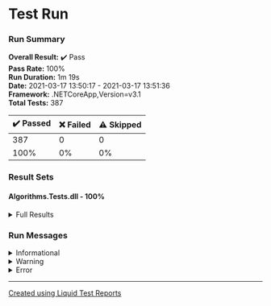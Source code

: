 ﻿
# Test Run
### Run Summary

<p>
<strong>Overall Result:</strong> ✔️ Pass <br />
<strong>Pass Rate:</strong> 100% <br />
<strong>Run Duration:</strong> 1m 19s  <br />
<strong>Date:</strong> 2021-03-17 13:50:17 - 2021-03-17 13:51:36 <br />
<strong>Framework:</strong> .NETCoreApp,Version=v3.1 <br />
<strong>Total Tests:</strong> 387 <br />
</p>

<table>
<thead>
<tr>
<th>✔️ Passed</th>
<th>❌ Failed</th>
<th>⚠️ Skipped</th>
</tr>
</thead>
<tbody>
<tr>
<td>387</td>
<td>0</td>
<td>0</td>
</tr>
<tr>
<td>100%</td>
<td>0%</td>
<td>0%</td>
</tr>
</tbody>
</table>

### Result Sets
#### Algorithms.Tests.dll - 100%
<details>
<summary>Full Results</summary>
<table>
<thead>
<tr>
<th>Result</th>
<th>Test</th>
<th>Duration</th>
</tr>
</thead>
<tr>
<td> ✔️ Passed </td>
<td>Insert</td>
<td>10ms</td>
</tr>
<tr>
<td> ✔️ Passed </td>
<td>Insert</td>
<td>5ms</td>
</tr>
<tr>
<td> ✔️ Passed </td>
<td>Find</td>
<td>1ms</td>
</tr>
<tr>
<td> ✔️ Passed </td>
<td>Find</td>
<td>< 1ms</td>
</tr>
<tr>
<td> ✔️ Passed </td>
<td>Find</td>
<td>< 1ms</td>
</tr>
<tr>
<td> ✔️ Passed </td>
<td>Find</td>
<td>< 1ms</td>
</tr>
<tr>
<td> ✔️ Passed </td>
<td>Find</td>
<td>< 1ms</td>
</tr>
<tr>
<td> ✔️ Passed </td>
<td>Find</td>
<td>< 1ms</td>
</tr>
<tr>
<td> ✔️ Passed </td>
<td>Find</td>
<td>< 1ms</td>
</tr>
<tr>
<td> ✔️ Passed </td>
<td>Export_PreOrder</td>
<td>4ms</td>
</tr>
<tr>
<td> ✔️ Passed </td>
<td>Export_PreOrder</td>
<td>4ms</td>
</tr>
<tr>
<td> ✔️ Passed </td>
<td>Export_InOrder</td>
<td>2ms</td>
</tr>
<tr>
<td> ✔️ Passed </td>
<td>Export_InOrder</td>
<td>2ms</td>
</tr>
<tr>
<td> ✔️ Passed </td>
<td>Export_PostOrder</td>
<td>2ms</td>
</tr>
<tr>
<td> ✔️ Passed </td>
<td>Export_PostOrder</td>
<td>2ms</td>
</tr>
<tr>
<td> ✔️ Passed </td>
<td>Remove</td>
<td>1ms</td>
</tr>
<tr>
<td> ✔️ Passed </td>
<td>Remove</td>
<td>< 1ms</td>
</tr>
<tr>
<td> ✔️ Passed </td>
<td>Remove</td>
<td>< 1ms</td>
</tr>
<tr>
<td> ✔️ Passed </td>
<td>Remove</td>
<td>< 1ms</td>
</tr>
<tr>
<td> ✔️ Passed </td>
<td>Remove</td>
<td>< 1ms</td>
</tr>
<tr>
<td> ✔️ Passed </td>
<td>Remove</td>
<td>< 1ms</td>
</tr>
<tr>
<td> ✔️ Passed </td>
<td>Remove</td>
<td>< 1ms</td>
</tr>
<tr>
<td> ✔️ Passed </td>
<td>Remove</td>
<td>< 1ms</td>
</tr>
<tr>
<td> ✔️ Passed </td>
<td>Remove</td>
<td>< 1ms</td>
</tr>
<tr>
<td> ✔️ Passed </td>
<td>Remove</td>
<td>< 1ms</td>
</tr>
<tr>
<td> ✔️ Passed </td>
<td>Push</td>
<td>< 1ms</td>
</tr>
<tr>
<td> ✔️ Passed </td>
<td>Push</td>
<td>< 1ms</td>
</tr>
<tr>
<td> ✔️ Passed </td>
<td>Pop</td>
<td>< 1ms</td>
</tr>
<tr>
<td> ✔️ Passed </td>
<td>Pop</td>
<td>< 1ms</td>
</tr>
<tr>
<td> ✔️ Passed </td>
<td>Pop_Empty</td>
<td>1ms</td>
</tr>
<tr>
<td> ✔️ Passed </td>
<td>Pop_N</td>
<td>1ms</td>
</tr>
<tr>
<td> ✔️ Passed </td>
<td>Pop_N</td>
<td>1ms</td>
</tr>
<tr>
<td> ✔️ Passed </td>
<td>Push</td>
<td>< 1ms</td>
</tr>
<tr>
<td> ✔️ Passed </td>
<td>Push</td>
<td>< 1ms</td>
</tr>
<tr>
<td> ✔️ Passed </td>
<td>Pop</td>
<td>< 1ms</td>
</tr>
<tr>
<td> ✔️ Passed </td>
<td>Pop</td>
<td>< 1ms</td>
</tr>
<tr>
<td> ✔️ Passed </td>
<td>Pop_Empty</td>
<td>< 1ms</td>
</tr>
<tr>
<td> ✔️ Passed </td>
<td>Pop_N</td>
<td>< 1ms</td>
</tr>
<tr>
<td> ✔️ Passed </td>
<td>Pop_N</td>
<td>< 1ms</td>
</tr>
<tr>
<td> ✔️ Passed </td>
<td>Push</td>
<td>< 1ms</td>
</tr>
<tr>
<td> ✔️ Passed </td>
<td>Push</td>
<td>< 1ms</td>
</tr>
<tr>
<td> ✔️ Passed </td>
<td>Push_Oversized</td>
<td>< 1ms</td>
</tr>
<tr>
<td> ✔️ Passed </td>
<td>Push_Oversized</td>
<td>< 1ms</td>
</tr>
<tr>
<td> ✔️ Passed </td>
<td>Pop</td>
<td>< 1ms</td>
</tr>
<tr>
<td> ✔️ Passed </td>
<td>Pop</td>
<td>< 1ms</td>
</tr>
<tr>
<td> ✔️ Passed </td>
<td>Pop_Empty</td>
<td>< 1ms</td>
</tr>
<tr>
<td> ✔️ Passed </td>
<td>SortWithXOR</td>
<td>< 1ms</td>
</tr>
<tr>
<td> ✔️ Passed </td>
<td>SortWithXOR</td>
<td>< 1ms</td>
</tr>
<tr>
<td> ✔️ Passed </td>
<td>SortWithAuxVar</td>
<td>< 1ms</td>
</tr>
<tr>
<td> ✔️ Passed </td>
<td>SortWithAuxVar</td>
<td>< 1ms</td>
</tr>
<tr>
<td> ✔️ Passed </td>
<td>CompareMethods</td>
<td>< 1ms</td>
</tr>
<tr>
<td> ✔️ Passed </td>
<td>CompareMethods</td>
<td>< 1ms</td>
</tr>
<tr>
<td> ✔️ Passed </td>
<td>HeapSort</td>
<td>1s 532ms</td>
</tr>
<tr>
<td> ✔️ Passed </td>
<td>HeapSort</td>
<td>< 1ms</td>
</tr>
<tr>
<td> ✔️ Passed </td>
<td>HeapSort</td>
<td>< 1ms</td>
</tr>
<tr>
<td> ✔️ Passed </td>
<td>HeapSort</td>
<td>< 1ms</td>
</tr>
<tr>
<td> ✔️ Passed </td>
<td>HeapSort</td>
<td>< 1ms</td>
</tr>
<tr>
<td> ✔️ Passed </td>
<td>HeapSort</td>
<td>5ms</td>
</tr>
<tr>
<td> ✔️ Passed </td>
<td>HeapSort</td>
<td>73ms</td>
</tr>
<tr>
<td> ✔️ Passed </td>
<td>HeapSort</td>
<td>776ms</td>
</tr>
<tr>
<td> ✔️ Passed </td>
<td>SortWithXOR</td>
<td>< 1ms</td>
</tr>
<tr>
<td> ✔️ Passed </td>
<td>SortWithXOR</td>
<td>< 1ms</td>
</tr>
<tr>
<td> ✔️ Passed </td>
<td>SortWithAuxVar</td>
<td>< 1ms</td>
</tr>
<tr>
<td> ✔️ Passed </td>
<td>SortWithAuxVar</td>
<td>< 1ms</td>
</tr>
<tr>
<td> ✔️ Passed </td>
<td>ThirdTry</td>
<td>< 1ms</td>
</tr>
<tr>
<td> ✔️ Passed </td>
<td>ThirdTry</td>
<td>< 1ms</td>
</tr>
<tr>
<td> ✔️ Passed </td>
<td>CompareMethods</td>
<td>< 1ms</td>
</tr>
<tr>
<td> ✔️ Passed </td>
<td>CompareMethods</td>
<td>< 1ms</td>
</tr>
<tr>
<td> ✔️ Passed </td>
<td>SortWithXOR</td>
<td>10s 607ms</td>
</tr>
<tr>
<td> ✔️ Passed </td>
<td>SortWithXOR</td>
<td>10s 606ms</td>
</tr>
<tr>
<td> ✔️ Passed </td>
<td>SortWithAuxVar</td>
<td>10s 555ms</td>
</tr>
<tr>
<td> ✔️ Passed </td>
<td>SortWithAuxVar</td>
<td>10s 555ms</td>
</tr>
<tr>
<td> ✔️ Passed </td>
<td>CompareMethods</td>
<td>11s 137ms</td>
</tr>
<tr>
<td> ✔️ Passed </td>
<td>CompareMethods</td>
<td>11s 137ms</td>
</tr>
<tr>
<td> ✔️ Passed </td>
<td>SortWithXOR</td>
<td>10s 684ms</td>
</tr>
<tr>
<td> ✔️ Passed </td>
<td>SortWithXOR</td>
<td>10s 684ms</td>
</tr>
<tr>
<td> ✔️ Passed </td>
<td>SortWithAuxVar</td>
<td>10s 457ms</td>
</tr>
<tr>
<td> ✔️ Passed </td>
<td>SortWithAuxVar</td>
<td>10s 457ms</td>
</tr>
<tr>
<td> ✔️ Passed </td>
<td>ThirdTry</td>
<td>10s 742ms</td>
</tr>
<tr>
<td> ✔️ Passed </td>
<td>ThirdTry</td>
<td>10s 736ms</td>
</tr>
<tr>
<td> ✔️ Passed </td>
<td>CompareMethods</td>
<td>10s 445ms</td>
</tr>
<tr>
<td> ✔️ Passed </td>
<td>CompareMethods</td>
<td>10s 445ms</td>
</tr>
<tr>
<td> ✔️ Passed </td>
<td>FirstTry</td>
<td>3ms</td>
</tr>
<tr>
<td> ✔️ Passed </td>
<td>FirstTry</td>
<td>< 1ms</td>
</tr>
<tr>
<td> ✔️ Passed </td>
<td>FirstTry</td>
<td>< 1ms</td>
</tr>
<tr>
<td> ✔️ Passed </td>
<td>FirstTry</td>
<td>< 1ms</td>
</tr>
<tr>
<td> ✔️ Passed </td>
<td>FirstTry</td>
<td>< 1ms</td>
</tr>
<tr>
<td> ✔️ Passed </td>
<td>FirstTry</td>
<td>< 1ms</td>
</tr>
<tr>
<td> ✔️ Passed </td>
<td>FirstTry</td>
<td>< 1ms</td>
</tr>
<tr>
<td> ✔️ Passed </td>
<td>FirstTry</td>
<td>< 1ms</td>
</tr>
<tr>
<td> ✔️ Passed </td>
<td>FirstTry</td>
<td>< 1ms</td>
</tr>
<tr>
<td> ✔️ Passed </td>
<td>FirstTry</td>
<td>< 1ms</td>
</tr>
<tr>
<td> ✔️ Passed </td>
<td>Search</td>
<td>< 1ms</td>
</tr>
<tr>
<td> ✔️ Passed </td>
<td>Search</td>
<td>< 1ms</td>
</tr>
<tr>
<td> ✔️ Passed </td>
<td>Search</td>
<td>< 1ms</td>
</tr>
<tr>
<td> ✔️ Passed </td>
<td>Search</td>
<td>< 1ms</td>
</tr>
<tr>
<td> ✔️ Passed </td>
<td>Search</td>
<td>< 1ms</td>
</tr>
<tr>
<td> ✔️ Passed </td>
<td>Search</td>
<td>< 1ms</td>
</tr>
<tr>
<td> ✔️ Passed </td>
<td>Search</td>
<td>< 1ms</td>
</tr>
<tr>
<td> ✔️ Passed </td>
<td>Search</td>
<td>< 1ms</td>
</tr>
<tr>
<td> ✔️ Passed </td>
<td>Push</td>
<td>< 1ms</td>
</tr>
<tr>
<td> ✔️ Passed </td>
<td>Push</td>
<td>< 1ms</td>
</tr>
<tr>
<td> ✔️ Passed </td>
<td>Pop</td>
<td>< 1ms</td>
</tr>
<tr>
<td> ✔️ Passed </td>
<td>Pop</td>
<td>< 1ms</td>
</tr>
<tr>
<td> ✔️ Passed </td>
<td>Pop_Empty</td>
<td>< 1ms</td>
</tr>
<tr>
<td> ✔️ Passed </td>
<td>Push</td>
<td>< 1ms</td>
</tr>
<tr>
<td> ✔️ Passed </td>
<td>Push</td>
<td>< 1ms</td>
</tr>
<tr>
<td> ✔️ Passed </td>
<td>Push_Oversized</td>
<td>< 1ms</td>
</tr>
<tr>
<td> ✔️ Passed </td>
<td>Push_Oversized</td>
<td>< 1ms</td>
</tr>
<tr>
<td> ✔️ Passed </td>
<td>Pop</td>
<td>< 1ms</td>
</tr>
<tr>
<td> ✔️ Passed </td>
<td>Pop</td>
<td>< 1ms</td>
</tr>
<tr>
<td> ✔️ Passed </td>
<td>Pop_Empty</td>
<td>< 1ms</td>
</tr>
<tr>
<td> ✔️ Passed </td>
<td>FirstTry</td>
<td>2ms</td>
</tr>
<tr>
<td> ✔️ Passed </td>
<td>FirstTry</td>
<td>< 1ms</td>
</tr>
<tr>
<td> ✔️ Passed </td>
<td>FirstTry</td>
<td>< 1ms</td>
</tr>
<tr>
<td> ✔️ Passed </td>
<td>FirstTry</td>
<td>< 1ms</td>
</tr>
<tr>
<td> ✔️ Passed </td>
<td>FirstTry</td>
<td>< 1ms</td>
</tr>
<tr>
<td> ✔️ Passed </td>
<td>FirstTry</td>
<td>< 1ms</td>
</tr>
<tr>
<td> ✔️ Passed </td>
<td>FirstTry</td>
<td>< 1ms</td>
</tr>
<tr>
<td> ✔️ Passed </td>
<td>SecondTry</td>
<td>< 1ms</td>
</tr>
<tr>
<td> ✔️ Passed </td>
<td>SecondTry</td>
<td>< 1ms</td>
</tr>
<tr>
<td> ✔️ Passed </td>
<td>SecondTry</td>
<td>< 1ms</td>
</tr>
<tr>
<td> ✔️ Passed </td>
<td>SecondTry</td>
<td>< 1ms</td>
</tr>
<tr>
<td> ✔️ Passed </td>
<td>SecondTry</td>
<td>< 1ms</td>
</tr>
<tr>
<td> ✔️ Passed </td>
<td>SecondTry</td>
<td>< 1ms</td>
</tr>
<tr>
<td> ✔️ Passed </td>
<td>SecondTry</td>
<td>< 1ms</td>
</tr>
<tr>
<td> ✔️ Passed </td>
<td>FirstTry</td>
<td>2ms</td>
</tr>
<tr>
<td> ✔️ Passed </td>
<td>FirstTry</td>
<td>< 1ms</td>
</tr>
<tr>
<td> ✔️ Passed </td>
<td>FirstTry</td>
<td>< 1ms</td>
</tr>
<tr>
<td> ✔️ Passed </td>
<td>FirstTry</td>
<td>< 1ms</td>
</tr>
<tr>
<td> ✔️ Passed </td>
<td>FirstTry</td>
<td>< 1ms</td>
</tr>
<tr>
<td> ✔️ Passed </td>
<td>FirstTry</td>
<td>< 1ms</td>
</tr>
<tr>
<td> ✔️ Passed </td>
<td>FirstTry</td>
<td>< 1ms</td>
</tr>
<tr>
<td> ✔️ Passed </td>
<td>SecondTry</td>
<td>1ms</td>
</tr>
<tr>
<td> ✔️ Passed </td>
<td>SecondTry</td>
<td>1ms</td>
</tr>
<tr>
<td> ✔️ Passed </td>
<td>SecondTry</td>
<td>< 1ms</td>
</tr>
<tr>
<td> ✔️ Passed </td>
<td>SecondTry</td>
<td>< 1ms</td>
</tr>
<tr>
<td> ✔️ Passed </td>
<td>SecondTry</td>
<td>< 1ms</td>
</tr>
<tr>
<td> ✔️ Passed </td>
<td>SecondTry</td>
<td>< 1ms</td>
</tr>
<tr>
<td> ✔️ Passed </td>
<td>SecondTry</td>
<td>< 1ms</td>
</tr>
<tr>
<td> ✔️ Passed </td>
<td>ThirdTry</td>
<td>< 1ms</td>
</tr>
<tr>
<td> ✔️ Passed </td>
<td>ThirdTry</td>
<td>< 1ms</td>
</tr>
<tr>
<td> ✔️ Passed </td>
<td>ThirdTry</td>
<td>< 1ms</td>
</tr>
<tr>
<td> ✔️ Passed </td>
<td>ThirdTry</td>
<td>< 1ms</td>
</tr>
<tr>
<td> ✔️ Passed </td>
<td>ThirdTry</td>
<td>< 1ms</td>
</tr>
<tr>
<td> ✔️ Passed </td>
<td>ThirdTry</td>
<td>< 1ms</td>
</tr>
<tr>
<td> ✔️ Passed </td>
<td>ThirdTry</td>
<td>< 1ms</td>
</tr>
<tr>
<td> ✔️ Passed </td>
<td>FirstTry</td>
<td>5ms</td>
</tr>
<tr>
<td> ✔️ Passed </td>
<td>FirstTry</td>
<td>4ms</td>
</tr>
<tr>
<td> ✔️ Passed </td>
<td>FirstTry</td>
<td>< 1ms</td>
</tr>
<tr>
<td> ✔️ Passed </td>
<td>FirstTry</td>
<td>< 1ms</td>
</tr>
<tr>
<td> ✔️ Passed </td>
<td>FirstTry</td>
<td>< 1ms</td>
</tr>
<tr>
<td> ✔️ Passed </td>
<td>FirstTry</td>
<td>< 1ms</td>
</tr>
<tr>
<td> ✔️ Passed </td>
<td>FirstTry</td>
<td>< 1ms</td>
</tr>
<tr>
<td> ✔️ Passed </td>
<td>FirstTry</td>
<td>< 1ms</td>
</tr>
<tr>
<td> ✔️ Passed </td>
<td>FirstTry</td>
<td>< 1ms</td>
</tr>
<tr>
<td> ✔️ Passed </td>
<td>FirstTry</td>
<td>2ms</td>
</tr>
<tr>
<td> ✔️ Passed </td>
<td>FirstTry</td>
<td>< 1ms</td>
</tr>
<tr>
<td> ✔️ Passed </td>
<td>FirstTry</td>
<td>< 1ms</td>
</tr>
<tr>
<td> ✔️ Passed </td>
<td>FirstTry</td>
<td>< 1ms</td>
</tr>
<tr>
<td> ✔️ Passed </td>
<td>ThirdTry</td>
<td>< 1ms</td>
</tr>
<tr>
<td> ✔️ Passed </td>
<td>ThirdTry</td>
<td>< 1ms</td>
</tr>
<tr>
<td> ✔️ Passed </td>
<td>ThirdTry</td>
<td>< 1ms</td>
</tr>
<tr>
<td> ✔️ Passed </td>
<td>ThirdTry</td>
<td>< 1ms</td>
</tr>
<tr>
<td> ✔️ Passed </td>
<td>Insertion</td>
<td>1ms</td>
</tr>
<tr>
<td> ✔️ Passed </td>
<td>Insertion_WithCollision</td>
<td>< 1ms</td>
</tr>
<tr>
<td> ✔️ Passed </td>
<td>Get</td>
<td>1ms</td>
</tr>
<tr>
<td> ✔️ Passed </td>
<td>Get</td>
<td>1ms</td>
</tr>
<tr>
<td> ✔️ Passed </td>
<td>Get</td>
<td>< 1ms</td>
</tr>
<tr>
<td> ✔️ Passed </td>
<td>Get</td>
<td>< 1ms</td>
</tr>
<tr>
<td> ✔️ Passed </td>
<td>Get</td>
<td>< 1ms</td>
</tr>
<tr>
<td> ✔️ Passed </td>
<td>Get</td>
<td>< 1ms</td>
</tr>
<tr>
<td> ✔️ Passed </td>
<td>Update</td>
<td>< 1ms</td>
</tr>
<tr>
<td> ✔️ Passed </td>
<td>Update_WithCollision</td>
<td>< 1ms</td>
</tr>
<tr>
<td> ✔️ Passed </td>
<td>Update_WithCollision_MiddleElement</td>
<td>< 1ms</td>
</tr>
<tr>
<td> ✔️ Passed </td>
<td>FirstTry</td>
<td>< 1ms</td>
</tr>
<tr>
<td> ✔️ Passed </td>
<td>FirstTry</td>
<td>< 1ms</td>
</tr>
<tr>
<td> ✔️ Passed </td>
<td>FirstTry</td>
<td>8ms</td>
</tr>
<tr>
<td> ✔️ Passed </td>
<td>FirstTry</td>
<td>3ms</td>
</tr>
<tr>
<td> ✔️ Passed </td>
<td>FirstTry</td>
<td>3ms</td>
</tr>
<tr>
<td> ✔️ Passed </td>
<td>FirstTry</td>
<td>2ms</td>
</tr>
<tr>
<td> ✔️ Passed </td>
<td>SecondTry</td>
<td>13ms</td>
</tr>
<tr>
<td> ✔️ Passed </td>
<td>SecondTry</td>
<td>2ms</td>
</tr>
<tr>
<td> ✔️ Passed </td>
<td>SecondTry</td>
<td>9ms</td>
</tr>
<tr>
<td> ✔️ Passed </td>
<td>SecondTry</td>
<td>1ms</td>
</tr>
<tr>
<td> ✔️ Passed </td>
<td>SecondTry</td>
<td>< 1ms</td>
</tr>
<tr>
<td> ✔️ Passed </td>
<td>ThirdTry</td>
<td>23ms</td>
</tr>
<tr>
<td> ✔️ Passed </td>
<td>ThirdTry</td>
<td>7ms</td>
</tr>
<tr>
<td> ✔️ Passed </td>
<td>ThirdTry</td>
<td>5ms</td>
</tr>
<tr>
<td> ✔️ Passed </td>
<td>ThirdTry</td>
<td>9ms</td>
</tr>
<tr>
<td> ✔️ Passed </td>
<td>ThirdTry</td>
<td>< 1ms</td>
</tr>
<tr>
<td> ✔️ Passed </td>
<td>FirstTry</td>
<td>< 1ms</td>
</tr>
<tr>
<td> ✔️ Passed </td>
<td>FirstTry</td>
<td>< 1ms</td>
</tr>
<tr>
<td> ✔️ Passed </td>
<td>FirstTry_BitwiseAbs</td>
<td>< 1ms</td>
</tr>
<tr>
<td> ✔️ Passed </td>
<td>FirstTry_BitwiseAbs</td>
<td>< 1ms</td>
</tr>
<tr>
<td> ✔️ Passed </td>
<td>SecondTry</td>
<td>< 1ms</td>
</tr>
<tr>
<td> ✔️ Passed </td>
<td>SecondTry</td>
<td>< 1ms</td>
</tr>
<tr>
<td> ✔️ Passed </td>
<td>SecondTry_BitwiseAbs</td>
<td>< 1ms</td>
</tr>
<tr>
<td> ✔️ Passed </td>
<td>SecondTry_BitwiseAbs</td>
<td>< 1ms</td>
</tr>
<tr>
<td> ✔️ Passed </td>
<td>FirstTry</td>
<td>1ms</td>
</tr>
<tr>
<td> ✔️ Passed </td>
<td>FirstTry</td>
<td>1ms</td>
</tr>
<tr>
<td> ✔️ Passed </td>
<td>FirstTry</td>
<td>< 1ms</td>
</tr>
<tr>
<td> ✔️ Passed </td>
<td>FirstTry</td>
<td>< 1ms</td>
</tr>
<tr>
<td> ✔️ Passed </td>
<td>FirstTry</td>
<td>< 1ms</td>
</tr>
<tr>
<td> ✔️ Passed </td>
<td>FirstTry</td>
<td>< 1ms</td>
</tr>
<tr>
<td> ✔️ Passed </td>
<td>FirstTry</td>
<td>< 1ms</td>
</tr>
<tr>
<td> ✔️ Passed </td>
<td>FirstTry</td>
<td>< 1ms</td>
</tr>
<tr>
<td> ✔️ Passed </td>
<td>FirstTry</td>
<td>< 1ms</td>
</tr>
<tr>
<td> ✔️ Passed </td>
<td>FirstTry</td>
<td>< 1ms</td>
</tr>
<tr>
<td> ✔️ Passed </td>
<td>SecondTry</td>
<td>< 1ms</td>
</tr>
<tr>
<td> ✔️ Passed </td>
<td>SecondTry</td>
<td>< 1ms</td>
</tr>
<tr>
<td> ✔️ Passed </td>
<td>SecondTry</td>
<td>< 1ms</td>
</tr>
<tr>
<td> ✔️ Passed </td>
<td>SecondTry</td>
<td>< 1ms</td>
</tr>
<tr>
<td> ✔️ Passed </td>
<td>SecondTry</td>
<td>< 1ms</td>
</tr>
<tr>
<td> ✔️ Passed </td>
<td>SecondTry</td>
<td>< 1ms</td>
</tr>
<tr>
<td> ✔️ Passed </td>
<td>SecondTry</td>
<td>< 1ms</td>
</tr>
<tr>
<td> ✔️ Passed </td>
<td>SecondTry</td>
<td>< 1ms</td>
</tr>
<tr>
<td> ✔️ Passed </td>
<td>SecondTry</td>
<td>< 1ms</td>
</tr>
<tr>
<td> ✔️ Passed </td>
<td>SecondTry</td>
<td>< 1ms</td>
</tr>
<tr>
<td> ✔️ Passed </td>
<td>BinaryConverter_Tests</td>
<td>< 1ms</td>
</tr>
<tr>
<td> ✔️ Passed </td>
<td>BinaryConverter_Tests</td>
<td>< 1ms</td>
</tr>
<tr>
<td> ✔️ Passed </td>
<td>BinaryConverter_Tests</td>
<td>< 1ms</td>
</tr>
<tr>
<td> ✔️ Passed </td>
<td>BinaryConverter_Tests</td>
<td>< 1ms</td>
</tr>
<tr>
<td> ✔️ Passed </td>
<td>FirstTry</td>
<td>3ms</td>
</tr>
<tr>
<td> ✔️ Passed </td>
<td>FirstTry</td>
<td>3ms</td>
</tr>
<tr>
<td> ✔️ Passed </td>
<td>FirstTry</td>
<td>< 1ms</td>
</tr>
<tr>
<td> ✔️ Passed </td>
<td>SecondTry</td>
<td>< 1ms</td>
</tr>
<tr>
<td> ✔️ Passed </td>
<td>SecondTry</td>
<td>< 1ms</td>
</tr>
<tr>
<td> ✔️ Passed </td>
<td>SecondTry</td>
<td>< 1ms</td>
</tr>
<tr>
<td> ✔️ Passed </td>
<td>ThirdTry</td>
<td>1ms</td>
</tr>
<tr>
<td> ✔️ Passed </td>
<td>ThirdTry</td>
<td>1ms</td>
</tr>
<tr>
<td> ✔️ Passed </td>
<td>ThirdTry</td>
<td>< 1ms</td>
</tr>
<tr>
<td> ✔️ Passed </td>
<td>FourthTry</td>
<td>< 1ms</td>
</tr>
<tr>
<td> ✔️ Passed </td>
<td>FourthTry</td>
<td>< 1ms</td>
</tr>
<tr>
<td> ✔️ Passed </td>
<td>FourthTry</td>
<td>< 1ms</td>
</tr>
<tr>
<td> ✔️ Passed </td>
<td>FirstTry_Tests</td>
<td>1ms</td>
</tr>
<tr>
<td> ✔️ Passed </td>
<td>FirstTry_Tests</td>
<td>1ms</td>
</tr>
<tr>
<td> ✔️ Passed </td>
<td>FirstTry_Tests</td>
<td>< 1ms</td>
</tr>
<tr>
<td> ✔️ Passed </td>
<td>FirstTry_Tests</td>
<td>< 1ms</td>
</tr>
<tr>
<td> ✔️ Passed </td>
<td>FirstTry_Tests</td>
<td>< 1ms</td>
</tr>
<tr>
<td> ✔️ Passed </td>
<td>FirstTry_Tests</td>
<td>< 1ms</td>
</tr>
<tr>
<td> ✔️ Passed </td>
<td>FirstTry_Tests</td>
<td>< 1ms</td>
</tr>
<tr>
<td> ✔️ Passed </td>
<td>FirstTry_OutOfRange_Tests</td>
<td>1ms</td>
</tr>
<tr>
<td> ✔️ Passed </td>
<td>FirstTry_OutOfRange_Tests</td>
<td>< 1ms</td>
</tr>
<tr>
<td> ✔️ Passed </td>
<td>FirstTry_OutOfRange_Tests</td>
<td>< 1ms</td>
</tr>
<tr>
<td> ✔️ Passed </td>
<td>FirstTry</td>
<td>< 1ms</td>
</tr>
<tr>
<td> ✔️ Passed </td>
<td>FirstTry</td>
<td>< 1ms</td>
</tr>
<tr>
<td> ✔️ Passed </td>
<td>FirstTry</td>
<td>< 1ms</td>
</tr>
<tr>
<td> ✔️ Passed </td>
<td>FirstTry</td>
<td>< 1ms</td>
</tr>
<tr>
<td> ✔️ Passed </td>
<td>FirstTry</td>
<td>< 1ms</td>
</tr>
<tr>
<td> ✔️ Passed </td>
<td>FirstTry</td>
<td>< 1ms</td>
</tr>
<tr>
<td> ✔️ Passed </td>
<td>FirstTry</td>
<td>< 1ms</td>
</tr>
<tr>
<td> ✔️ Passed </td>
<td>SecondTry</td>
<td>< 1ms</td>
</tr>
<tr>
<td> ✔️ Passed </td>
<td>SecondTry</td>
<td>< 1ms</td>
</tr>
<tr>
<td> ✔️ Passed </td>
<td>SecondTry</td>
<td>< 1ms</td>
</tr>
<tr>
<td> ✔️ Passed </td>
<td>ThirdTry</td>
<td>< 1ms</td>
</tr>
<tr>
<td> ✔️ Passed </td>
<td>ThirdTry</td>
<td>< 1ms</td>
</tr>
<tr>
<td> ✔️ Passed </td>
<td>ThirdTry</td>
<td>< 1ms</td>
</tr>
<tr>
<td> ✔️ Passed </td>
<td>FourthTry</td>
<td>1ms</td>
</tr>
<tr>
<td> ✔️ Passed </td>
<td>FourthTry</td>
<td>< 1ms</td>
</tr>
<tr>
<td> ✔️ Passed </td>
<td>FourthTry</td>
<td>< 1ms</td>
</tr>
<tr>
<td> ✔️ Passed </td>
<td>SecondTry</td>
<td>1s 106ms</td>
</tr>
<tr>
<td> ✔️ Passed </td>
<td>SecondTry</td>
<td>1ms</td>
</tr>
<tr>
<td> ✔️ Passed </td>
<td>SecondTry</td>
<td>< 1ms</td>
</tr>
<tr>
<td> ✔️ Passed </td>
<td>SecondTry</td>
<td>< 1ms</td>
</tr>
<tr>
<td> ✔️ Passed </td>
<td>SecondTry</td>
<td>90ms</td>
</tr>
<tr>
<td> ✔️ Passed </td>
<td>SecondTry</td>
<td>< 1ms</td>
</tr>
<tr>
<td> ✔️ Passed </td>
<td>SecondTry</td>
<td>< 1ms</td>
</tr>
<tr>
<td> ✔️ Passed </td>
<td>SecondTry</td>
<td>< 1ms</td>
</tr>
<tr>
<td> ✔️ Passed </td>
<td>SecondTry</td>
<td>< 1ms</td>
</tr>
<tr>
<td> ✔️ Passed </td>
<td>SecondTry</td>
<td>< 1ms</td>
</tr>
<tr>
<td> ✔️ Passed </td>
<td>SecondTry</td>
<td>< 1ms</td>
</tr>
<tr>
<td> ✔️ Passed </td>
<td>SecondTry</td>
<td>< 1ms</td>
</tr>
<tr>
<td> ✔️ Passed </td>
<td>SecondTry</td>
<td>2ms</td>
</tr>
<tr>
<td> ✔️ Passed </td>
<td>SecondTry</td>
<td>< 1ms</td>
</tr>
<tr>
<td> ✔️ Passed </td>
<td>SecondTry</td>
<td>< 1ms</td>
</tr>
<tr>
<td> ✔️ Passed </td>
<td>SecondTry</td>
<td>< 1ms</td>
</tr>
<tr>
<td> ✔️ Passed </td>
<td>SecondTry</td>
<td>< 1ms</td>
</tr>
<tr>
<td> ✔️ Passed </td>
<td>SecondTry</td>
<td>< 1ms</td>
</tr>
<tr>
<td> ✔️ Passed </td>
<td>SecondTry</td>
<td>< 1ms</td>
</tr>
<tr>
<td> ✔️ Passed </td>
<td>FirstTry</td>
<td>< 1ms</td>
</tr>
<tr>
<td> ✔️ Passed </td>
<td>FirstTry</td>
<td>< 1ms</td>
</tr>
<tr>
<td> ✔️ Passed </td>
<td>FirstTry</td>
<td>< 1ms</td>
</tr>
<tr>
<td> ✔️ Passed </td>
<td>FirstTry</td>
<td>< 1ms</td>
</tr>
<tr>
<td> ✔️ Passed </td>
<td>SecondTry</td>
<td>< 1ms</td>
</tr>
<tr>
<td> ✔️ Passed </td>
<td>SecondTry</td>
<td>< 1ms</td>
</tr>
<tr>
<td> ✔️ Passed </td>
<td>SecondTry</td>
<td>< 1ms</td>
</tr>
<tr>
<td> ✔️ Passed </td>
<td>SecondTry</td>
<td>< 1ms</td>
</tr>
<tr>
<td> ✔️ Passed </td>
<td>FirstTry_Exceptions</td>
<td>< 1ms</td>
</tr>
<tr>
<td> ✔️ Passed </td>
<td>FirstTry_Exceptions</td>
<td>< 1ms</td>
</tr>
<tr>
<td> ✔️ Passed </td>
<td>FirstTry_Exceptions</td>
<td>< 1ms</td>
</tr>
<tr>
<td> ✔️ Passed </td>
<td>FirstTry_Exceptions</td>
<td>< 1ms</td>
</tr>
<tr>
<td> ✔️ Passed </td>
<td>SecondTry_Exceptions</td>
<td>< 1ms</td>
</tr>
<tr>
<td> ✔️ Passed </td>
<td>SecondTry_Exceptions</td>
<td>< 1ms</td>
</tr>
<tr>
<td> ✔️ Passed </td>
<td>SecondTry_Exceptions</td>
<td>< 1ms</td>
</tr>
<tr>
<td> ✔️ Passed </td>
<td>SecondTry_Exceptions</td>
<td>< 1ms</td>
</tr>
<tr>
<td> ✔️ Passed </td>
<td>FirstTry</td>
<td>< 1ms</td>
</tr>
<tr>
<td> ✔️ Passed </td>
<td>FirstTry</td>
<td>< 1ms</td>
</tr>
<tr>
<td> ✔️ Passed </td>
<td>FirstTry</td>
<td>< 1ms</td>
</tr>
<tr>
<td> ✔️ Passed </td>
<td>SecondTry</td>
<td>< 1ms</td>
</tr>
<tr>
<td> ✔️ Passed </td>
<td>SecondTry</td>
<td>< 1ms</td>
</tr>
<tr>
<td> ✔️ Passed </td>
<td>SecondTry</td>
<td>< 1ms</td>
</tr>
<tr>
<td> ✔️ Passed </td>
<td>FirstTry</td>
<td>< 1ms</td>
</tr>
<tr>
<td> ✔️ Passed </td>
<td>FirstTry</td>
<td>< 1ms</td>
</tr>
<tr>
<td> ✔️ Passed </td>
<td>FirstTry</td>
<td>2ms</td>
</tr>
<tr>
<td> ✔️ Passed </td>
<td>FirstTry</td>
<td>< 1ms</td>
</tr>
<tr>
<td> ✔️ Passed </td>
<td>FirstTry</td>
<td>< 1ms</td>
</tr>
<tr>
<td> ✔️ Passed </td>
<td>FirstTry</td>
<td>< 1ms</td>
</tr>
<tr>
<td> ✔️ Passed </td>
<td>SecondTry</td>
<td>< 1ms</td>
</tr>
<tr>
<td> ✔️ Passed </td>
<td>SecondTry</td>
<td>< 1ms</td>
</tr>
<tr>
<td> ✔️ Passed </td>
<td>SecondTry</td>
<td>< 1ms</td>
</tr>
<tr>
<td> ✔️ Passed </td>
<td>SecondTry</td>
<td>< 1ms</td>
</tr>
<tr>
<td> ✔️ Passed </td>
<td>ThirdTry</td>
<td>< 1ms</td>
</tr>
<tr>
<td> ✔️ Passed </td>
<td>ThirdTry</td>
<td>< 1ms</td>
</tr>
<tr>
<td> ✔️ Passed </td>
<td>ThirdTry</td>
<td>< 1ms</td>
</tr>
<tr>
<td> ✔️ Passed </td>
<td>ThirdTry</td>
<td>< 1ms</td>
</tr>
<tr>
<td> ✔️ Passed </td>
<td>FirstTry</td>
<td>13ms</td>
</tr>
<tr>
<td> ✔️ Passed </td>
<td>FirstTry</td>
<td>< 1ms</td>
</tr>
<tr>
<td> ✔️ Passed </td>
<td>FirstTry</td>
<td>< 1ms</td>
</tr>
<tr>
<td> ✔️ Passed </td>
<td>FirstTry</td>
<td>< 1ms</td>
</tr>
<tr>
<td> ✔️ Passed </td>
<td>FirstTry</td>
<td>< 1ms</td>
</tr>
<tr>
<td> ✔️ Passed </td>
<td>FirstTry</td>
<td>< 1ms</td>
</tr>
<tr>
<td> ✔️ Passed </td>
<td>FirstTry</td>
<td>3ms</td>
</tr>
<tr>
<td> ✔️ Passed </td>
<td>FirstTry</td>
<td>< 1ms</td>
</tr>
<tr>
<td> ✔️ Passed </td>
<td>FirstTry</td>
<td>< 1ms</td>
</tr>
<tr>
<td> ✔️ Passed </td>
<td>FirstTry</td>
<td>< 1ms</td>
</tr>
<tr>
<td> ✔️ Passed </td>
<td>FirstTry</td>
<td>< 1ms</td>
</tr>
<tr>
<td> ✔️ Passed </td>
<td>FirstTry</td>
<td>2ms</td>
</tr>
<tr>
<td> ✔️ Passed </td>
<td>FirstTry</td>
<td>< 1ms</td>
</tr>
<tr>
<td> ✔️ Passed </td>
<td>FirstTry</td>
<td>< 1ms</td>
</tr>
<tr>
<td> ✔️ Passed </td>
<td>FirstTry</td>
<td>< 1ms</td>
</tr>
<tr>
<td> ✔️ Passed </td>
<td>FirstTry</td>
<td>< 1ms</td>
</tr>
<tr>
<td> ✔️ Passed </td>
<td>FirstTry</td>
<td>3ms</td>
</tr>
<tr>
<td> ✔️ Passed </td>
<td>SecondTry</td>
<td>< 1ms</td>
</tr>
<tr>
<td> ✔️ Passed </td>
<td>SecondTry</td>
<td>< 1ms</td>
</tr>
<tr>
<td> ✔️ Passed </td>
<td>SecondTry</td>
<td>< 1ms</td>
</tr>
<tr>
<td> ✔️ Passed </td>
<td>SecondTry</td>
<td>< 1ms</td>
</tr>
<tr>
<td> ✔️ Passed </td>
<td>SecondTry</td>
<td>< 1ms</td>
</tr>
<tr>
<td> ✔️ Passed </td>
<td>SecondTry</td>
<td>< 1ms</td>
</tr>
<tr>
<td> ✔️ Passed </td>
<td>SecondTry</td>
<td>< 1ms</td>
</tr>
<tr>
<td> ✔️ Passed </td>
<td>SecondTry</td>
<td>< 1ms</td>
</tr>
<tr>
<td> ✔️ Passed </td>
<td>SecondTry</td>
<td>< 1ms</td>
</tr>
<tr>
<td> ✔️ Passed </td>
<td>SecondTry</td>
<td>< 1ms</td>
</tr>
<tr>
<td> ✔️ Passed </td>
<td>SecondTry</td>
<td>< 1ms</td>
</tr>
<tr>
<td> ✔️ Passed </td>
<td>SecondTry</td>
<td>< 1ms</td>
</tr>
<tr>
<td> ✔️ Passed </td>
<td>SecondTry</td>
<td>< 1ms</td>
</tr>
<tr>
<td> ✔️ Passed </td>
<td>SecondTry</td>
<td>< 1ms</td>
</tr>
<tr>
<td> ✔️ Passed </td>
<td>SecondTry</td>
<td>< 1ms</td>
</tr>
<tr>
<td> ✔️ Passed </td>
<td>SecondTry</td>
<td>< 1ms</td>
</tr>
<tr>
<td> ✔️ Passed </td>
<td>SecondTry</td>
<td>< 1ms</td>
</tr>
<tr>
<td> ✔️ Passed </td>
<td>ThirdTry</td>
<td>< 1ms</td>
</tr>
<tr>
<td> ✔️ Passed </td>
<td>ThirdTry</td>
<td>< 1ms</td>
</tr>
<tr>
<td> ✔️ Passed </td>
<td>ThirdTry</td>
<td>< 1ms</td>
</tr>
<tr>
<td> ✔️ Passed </td>
<td>ThirdTry</td>
<td>< 1ms</td>
</tr>
<tr>
<td> ✔️ Passed </td>
<td>ThirdTry</td>
<td>< 1ms</td>
</tr>
<tr>
<td> ✔️ Passed </td>
<td>ThirdTry</td>
<td>< 1ms</td>
</tr>
<tr>
<td> ✔️ Passed </td>
<td>ThirdTry</td>
<td>< 1ms</td>
</tr>
<tr>
<td> ✔️ Passed </td>
<td>ThirdTry</td>
<td>< 1ms</td>
</tr>
<tr>
<td> ✔️ Passed </td>
<td>ThirdTry</td>
<td>< 1ms</td>
</tr>
<tr>
<td> ✔️ Passed </td>
<td>ThirdTry</td>
<td>< 1ms</td>
</tr>
<tr>
<td> ✔️ Passed </td>
<td>ThirdTry</td>
<td>< 1ms</td>
</tr>
<tr>
<td> ✔️ Passed </td>
<td>ThirdTry</td>
<td>< 1ms</td>
</tr>
<tr>
<td> ✔️ Passed </td>
<td>ThirdTry</td>
<td>< 1ms</td>
</tr>
<tr>
<td> ✔️ Passed </td>
<td>ThirdTry</td>
<td>< 1ms</td>
</tr>
<tr>
<td> ✔️ Passed </td>
<td>ThirdTry</td>
<td>< 1ms</td>
</tr>
<tr>
<td> ✔️ Passed </td>
<td>ThirdTry</td>
<td>< 1ms</td>
</tr>
<tr>
<td> ✔️ Passed </td>
<td>ThirdTry</td>
<td>< 1ms</td>
</tr>
<tr>
<td> ✔️ Passed </td>
<td>FirstTry</td>
<td>1ms</td>
</tr>
<tr>
<td> ✔️ Passed </td>
<td>FirstTry</td>
<td>< 1ms</td>
</tr>
<tr>
<td> ✔️ Passed </td>
<td>FirstTry</td>
<td>< 1ms</td>
</tr>
<tr>
<td> ✔️ Passed </td>
<td>FirstTry</td>
<td>< 1ms</td>
</tr>
<tr>
<td> ✔️ Passed </td>
<td>FirstTry</td>
<td>< 1ms</td>
</tr>
<tr>
<td> ✔️ Passed </td>
<td>SecondTry</td>
<td>< 1ms</td>
</tr>
<tr>
<td> ✔️ Passed </td>
<td>SecondTry</td>
<td>< 1ms</td>
</tr>
<tr>
<td> ✔️ Passed </td>
<td>SecondTry</td>
<td>< 1ms</td>
</tr>
<tr>
<td> ✔️ Passed </td>
<td>SecondTry</td>
<td>< 1ms</td>
</tr>
<tr>
<td> ✔️ Passed </td>
<td>SecondTry</td>
<td>< 1ms</td>
</tr>
<tr>
<td> ✔️ Passed </td>
<td>ThirddTry</td>
<td>< 1ms</td>
</tr>
<tr>
<td> ✔️ Passed </td>
<td>ThirddTry</td>
<td>< 1ms</td>
</tr>
<tr>
<td> ✔️ Passed </td>
<td>ThirddTry</td>
<td>< 1ms</td>
</tr>
<tr>
<td> ✔️ Passed </td>
<td>ThirddTry</td>
<td>< 1ms</td>
</tr>
<tr>
<td> ✔️ Passed </td>
<td>ThirddTry</td>
<td>< 1ms</td>
</tr>
<tr>
<td> ✔️ Passed </td>
<td>FourthTry</td>
<td>< 1ms</td>
</tr>
<tr>
<td> ✔️ Passed </td>
<td>FourthTry</td>
<td>< 1ms</td>
</tr>
<tr>
<td> ✔️ Passed </td>
<td>FourthTry</td>
<td>< 1ms</td>
</tr>
<tr>
<td> ✔️ Passed </td>
<td>FourthTry</td>
<td>< 1ms</td>
</tr>
<tr>
<td> ✔️ Passed </td>
<td>FourthTry</td>
<td>< 1ms</td>
</tr>
</tbody>
</table>
</details>

### Run Messages
<details>
<summary>Informational</summary>
<pre><code>
</code></pre>
</details>

<details>
<summary>Warning</summary>
<pre><code>
</code></pre>
</details>

<details>
<summary>Error</summary>
<pre><code>
</code></pre>
</details>



----

[Created using Liquid Test Reports](https://github.com/kurtmkurtm/LiquidTestReports)